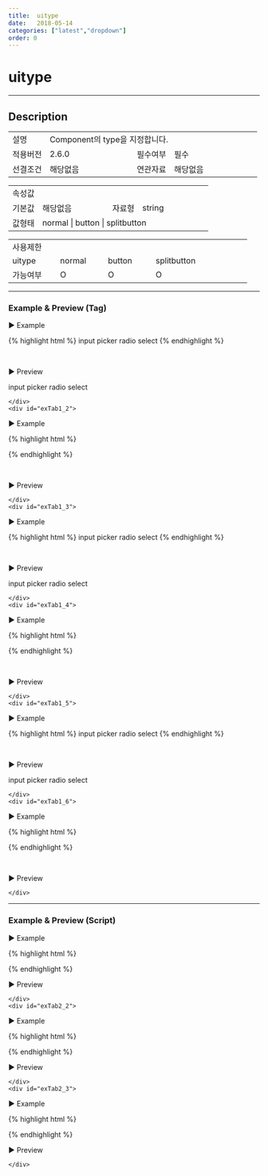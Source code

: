 ```yaml
---
title:  uitype
date:   2018-05-14
categories: ["latest","dropdown"]
order: 0
---
```


uitype
===

---

## Description

<table style="width:100%">
    <colgroup>
        <col width="15%"/>
        <col width="35%"/>
        <col width="15%"/>
        <col width="35%"/>
    </colgroup>
    <tr>
        <td class="tdTitle tdBg">설명</td>
        <td colspan="3">Component의 type을 지정합니다.</td>
    </tr>
    <tr>
        <td class="tdTitle tdBg">적용버전</td>
        <td>2.6.0</td>
        <td class="tdTitle tdBg">필수여부</td>
        <td class="tdRed">필수</td>
    </tr>
    <tr>
        <td class="tdTitle tdBg">선결조건</td>
        <td>해당없음</td>
        <td class="tdTitle tdBg">연관자료</td>
        <td>해당없음</td>
    </tr>
</table>
<table style="width:100%">
    <colgroup>
        <col width="15%"/>
        <col width="35%"/>
        <col width="15%"/>
        <col width="35%"/>
    </colgroup>
    <tr>
        <td class="tdTitle tdBg tdCenter" colspan="4">속성값</td>
    </tr>
    <tr>
        <td class="tdTitle tdBg">기본값</td>
        <td>해당없음</td>
        <td class="tdTitle tdBg">자료형</td>
        <td>string</td>
    </tr>
    <tr>
        <td class="tdTitle tdBg">값형태</td>
        <td colspan="3">normal | button | splitbutton</td>
    </tr>
</table>
<table style="width:100%">
    <colgroup>
        <col width="20%"/>
        <col width="20%"/>
        <col width="20%"/>
        <col width="20%"/>
        <col width="20%"/>
    </colgroup>
    <tr>
        <td class="tdTitle tdBg tdCenter" colspan="5">사용제한</td>
    </tr>
    <tr>
        <td class="tdTitle tdBg">uitype</td>
        <td class="tdCenter">normal</td>
        <td class="tdCenter">button</td>
        <td class="tdCenter">splitbutton</td>
        <td></td>
    </tr>
    <tr>
        <td class="tdTitle tdBg">가능여부</td>
        <td class="tdBlue tdCenter">O</td>
        <td class="tdBlue tdCenter">O</td>
        <td class="tdBlue tdCenter">O</td>
        <td></td>
    </tr>
</table>

---
### Example & Preview (Tag)

<script>
    var jsondata = [
        {id : '1', text : 'input'},
        {id : '2', text : 'picker'},
        {id : '3', text : 'radio'},
        {id : '4', text : 'select'}
    ];
</script>

<sbux-tabs id="exTab1" name="exTab1" uitype="normal" title-target-id-array="{exTab1_1,exTab1_2}^{exTab1_3,exTab1_4}^{exTab1_5,exTab1_6}" title-text-array="normal{고정형,변동형}^button{고정형,변동형}^splitbutton{고정형,변동형}" is-scrollable="false">
</sbux-tabs>
<div class="tab-content">
    <div id="exTab1_1">

▶ Example

{% highlight html %}
<sbux-dropdown id="sbIdx1_1" name="sbTagNm1_1" uitype="normal" text="SBUx normal dropdown">
    <menu-item>input</menu-item>
    <menu-item>picker</menu-item>
    <menu-item>radio</menu-item>
    <menu-item>select</menu-item>
</sbux-dropdown>
{% endhighlight %}

<br>

▶ Preview 

<sbux-dropdown id="sbIdx1_1" name="sbTagNm1_1" uitype="normal" text="SBUx normal dropdown">
    <menu-item>input</menu-item>
    <menu-item>picker</menu-item>
    <menu-item>radio</menu-item>
    <menu-item>select</menu-item>
</sbux-dropdown>

    </div>
    <div id="exTab1_2">

▶ Example

{% highlight html %}
<script>
    var jsondata = [
        {id : '1', text : 'input'},
        {id : '2', text : 'picker'},
        {id : '3', text : 'radio'},
        {id : '4', text : 'select'}
    ];
</script>
<sbux-dropdown id="sbIdx1_2" name="sbTagNm1_2" uitype="normal" jsondata-ref="jsondata" text="SBUx normal dropdown"></sbux-dropdown>
{% endhighlight %}


<br>

▶ Preview 

<sbux-dropdown id="sbIdx1_2" name="sbTagNm1_2" uitype="normal" jsondata-ref="jsondata" text="SBUx normal dropdown"></sbux-dropdown>

    </div>
    <div id="exTab1_3">

▶ Example

{% highlight html %}
<sbux-dropdown id="sbIdx1_3" name="sbTagNm1_3" uitype="button" text="SBUx button dropdown">
    <menu-item>input</menu-item>
    <menu-item>picker</menu-item>
    <menu-item>radio</menu-item>
    <menu-item>select</menu-item>
</sbux-dropdown>
{% endhighlight %}

<br>

▶ Preview 

<sbux-dropdown id="sbIdx1_3" name="sbTagNm1_3" uitype="button" text="SBUx button dropdown">
    <menu-item>input</menu-item>
    <menu-item>picker</menu-item>
    <menu-item>radio</menu-item>
    <menu-item>select</menu-item>
</sbux-dropdown>

    </div>
    <div id="exTab1_4">

▶ Example

{% highlight html %}
<script>
    var jsondata = [
        {id : '1', text : 'input'},
        {id : '2', text : 'picker'},
        {id : '3', text : 'radio'},
        {id : '4', text : 'select'}
    ];
</script>
<sbux-dropdown id="sbIdx1_4" name="sbTagNm1_4" uitype="button" jsondata-ref="jsondata" text="SBUx button dropdown"></sbux-dropdown>
{% endhighlight %}


<br>

▶ Preview 

<sbux-dropdown id="sbIdx1_4" name="sbTagNm1_4" uitype="button" jsondata-ref="jsondata" text="SBUx button dropdown"></sbux-dropdown>

    </div>
    <div id="exTab1_5">

▶ Example

{% highlight html %}
<sbux-dropdown id="sbIdx1_5" name="sbTagNm1_5" uitype="splitbutton" text="SBUx splitbutton dropdown">
    <menu-item>input</menu-item>
    <menu-item>picker</menu-item>
    <menu-item>radio</menu-item>
    <menu-item>select</menu-item>
</sbux-dropdown>
{% endhighlight %}

<br>

▶ Preview 

<sbux-dropdown id="sbIdx1_5" name="sbTagNm1_5" uitype="splitbutton" text="SBUx splitbutton dropdown">
    <menu-item>input</menu-item>
    <menu-item>picker</menu-item>
    <menu-item>radio</menu-item>
    <menu-item>select</menu-item>
</sbux-dropdown>

    </div>
    <div id="exTab1_6">

▶ Example

{% highlight html %}
<script>
    var jsondata = [
        {id : '1', text : 'input'},
        {id : '2', text : 'picker'},
        {id : '3', text : 'radio'},
        {id : '4', text : 'select'}
    ];
</script>
<sbux-dropdown id="sbIdx1_6" name="sbTagNm1_6" uitype="splitbutton" jsondata-ref="jsondata" text="SBUx splitbutton dropdown"></sbux-dropdown>
{% endhighlight %}


<br>

▶ Preview 

<sbux-dropdown id="sbIdx1_6" name="sbTagNm1_6" uitype="splitbutton" jsondata-ref="jsondata" text="SBUx splitbutton dropdown"></sbux-dropdown>

    </div>
</div>

---
### Example & Preview (Script)

<sbux-tabs id="exTab2" name="exTab2" uitype="normal" title-target-id-array="exTab2_1^exTab2_2^exTab2_3" title-text-array="normal(변동형)^button(변동형)^splitbutton(변동형)" is-scrollable="false">
</sbux-tabs>
<div class="tab-content">
    <div id="exTab2_1">

▶ Example

{% highlight html %}
<div id="sbArea2_1"></div>
<script>
    var jsondata = [
        {id : '1', text : 'input'},
        {id : '2', text : 'picker'},
        {id : '3', text : 'radio'},
        {id : '4', text : 'select'}
    ];
    $(document).ready(function(){
        $('#sbArea2_1').sbDropdown({
            name : 'sbScriptNm2_1',
            uitype : 'normal',
            jsondataRef : 'jsondata',
            text : 'SBUx normal dropdown'
        });
    }); 
</script>
{% endhighlight %}

<br>

▶ Preview 

<div id="sbArea2_1"></div>
<script>
    $(document).ready(function(){
        $('#sbArea2_1').sbDropdown({
            name : 'sbScriptNm2_1',
            uitype : 'normal',
            jsondataRef : 'jsondata',
            text : 'SBUx normal dropdown'
        });
    }); 
</script>

    </div>
    <div id="exTab2_2">

▶ Example

{% highlight html %}
<div id="sbArea2_2"></div>
<script>
    var jsondata = [
        {id : '1', text : 'input'},
        {id : '2', text : 'picker'},
        {id : '3', text : 'radio'},
        {id : '4', text : 'select'}
    ];
    $(document).ready(function(){
        $('#sbArea2_2').sbDropdown({
            name : 'sbScriptNm2_2',
            uitype : 'button',
            jsondataRef : 'jsondata',
            text : 'SBUx button dropdown'
        });
    }); 
</script>
{% endhighlight %}

<br>

▶ Preview 

<div id="sbArea2_2"></div>
<script>
    $(document).ready(function(){
        $('#sbArea2_2').sbDropdown({
            name : 'sbScriptNm2_2',
            uitype : 'button',
            jsondataRef : 'jsondata',
            text : 'SBUx button dropdown'
        });
    }); 
</script>

    </div>
    <div id="exTab2_3">

▶ Example

{% highlight html %}
<div id="sbArea2_3"></div>
<script>
    var jsondata = [
        {id : '1', text : 'input'},
        {id : '2', text : 'picker'},
        {id : '3', text : 'radio'},
        {id : '4', text : 'select'}
    ];
    $(document).ready(function(){
        $('#sbArea2_3').sbDropdown({
            name : 'sbScriptNm2_3',
            uitype : 'splitbutton',
            jsondataRef : 'jsondata',
            text : 'SBUx splitbutton dropdown'
        });
    }); 
</script>
{% endhighlight %}

<br>

▶ Preview 

<div id="sbArea2_3"></div>
<script>
    $(document).ready(function(){
        $('#sbArea2_3').sbDropdown({
            name : 'sbScriptNm2_3',
            uitype : 'splitbutton',
            jsondataRef : 'jsondata',
            text : 'SBUx splitbutton dropdown'
        });
    }); 
</script>

    </div>
</div>
